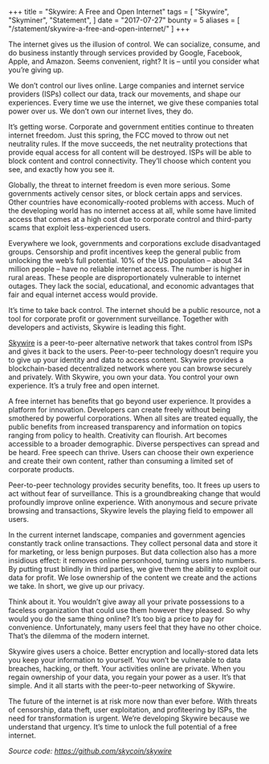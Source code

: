 +++
title = "Skywire: A Free and Open Internet"
tags = [
    "Skywire",
    "Skyminer",
    "Statement",
]
date = "2017-07-27"
bounty = 5
aliases = [
	"/statement/skywire-a-free-and-open-internet/"
]
+++

The internet gives us the illusion of control. We can socialize, consume, and
do business instantly through services provided by Google, Facebook, Apple,
and Amazon. Seems convenient, right? It is – until you consider what you’re
giving up.

We don’t control our lives online. Large companies and internet service
providers (ISPs) collect our data, track our movements, and shape our
experiences. Every time we use the internet, we give these companies total
power over us. We don’t own our internet lives, they do.

It’s getting worse. Corporate and government entities continue to threaten
internet freedom. Just this spring, the FCC moved to throw out net neutrality
rules. If the move succeeds, the net neutrality protections that provide equal
access for all content will be destroyed. ISPs will be able to block content
and control connectivity. They’ll choose which content you see, and exactly
how you see it.

Globally, the threat to internet freedom is even more serious. Some
governments actively censor sites, or block certain apps and services. Other
countries have economically-rooted problems with access. Much of the
developing world has no internet access at all, while some have limited access
that comes at a high cost due to corporate control and third-party scams that
exploit less-experienced users.

Everywhere we look, governments and corporations exclude disadvantaged groups.
Censorship and profit incentives keep the general public from unlocking the
web’s full potential. 10% of the US population – about 34 million people –
have no reliable internet access. The number is higher in rural areas. These
people are disproportionately vulnerable to internet outages. They lack the
social, educational, and economic advantages that fair and equal internet
access would provide.

It’s time to take back control. The internet should be a public resource, not
a tool for corporate profit or government surveillance. Together with
developers and activists, Skywire is leading this fight.

[Skywire](https://github.com/skycoin/skywire) is a peer-to-peer alternative
network that takes control from ISPs and gives it back to the users.
Peer-to-peer technology doesn’t require you to give up your identity and data
to access content. Skywire provides a blockchain-based decentralized network
where you can browse securely and privately. With Skywire, you own your data.
You control your own experience. It’s a truly free and open internet.

A free internet has benefits that go beyond user experience. It provides a
platform for innovation. Developers can create freely without being smothered
by powerful corporations. When all sites are treated equally, the public
benefits from increased transparency and information on topics ranging from
policy to health. Creativity can flourish. Art becomes accessible to a broader
demographic. Diverse perspectives can spread and be heard. Free speech can
thrive. Users can choose their own experience and create their own content,
rather than consuming a limited set of corporate products.

Peer-to-peer technology provides security benefits, too. It frees up users to
act without fear of surveillance. This is a groundbreaking change that would
profoundly improve online experience. With anonymous and secure private
browsing and transactions, Skywire levels the playing field to empower all
users.

In the current internet landscape, companies and government agencies
constantly track online transactions. They collect personal data and store it
for marketing, or less benign purposes. But data collection also has a more
insidious effect: it removes online personhood, turning users into numbers. By
putting trust blindly in third parties, we give them the ability to exploit
our data for profit. We lose ownership of the content we create and the
actions we take. In short, we give up our privacy.

Think about it. You wouldn’t give away all your private possessions to a
faceless organization that could use them however they pleased. So why would
you do the same thing online? It’s too big a price to pay for convenience.
Unfortunately, many users feel that they have no other choice. That’s the
dilemma of the modern internet.

Skywire gives users a choice. Better encryption and locally-stored data lets
you keep your information to yourself. You won’t be vulnerable to data
breaches, hacking, or theft. Your activities online are private. When you
regain ownership of your data, you regain your power as a user. It’s that
simple. And it all starts with the peer-to-peer networking of Skywire.

The future of the internet is at risk more now than ever before. With threats
of censorship, data theft, user exploitation, and profiteering by ISPs, the
need for transformation is urgent. We’re developing Skywire because we
understand that urgency. It’s time to unlock the full potential of a free
internet.

*Source code: https://github.com/skycoin/skywire*
